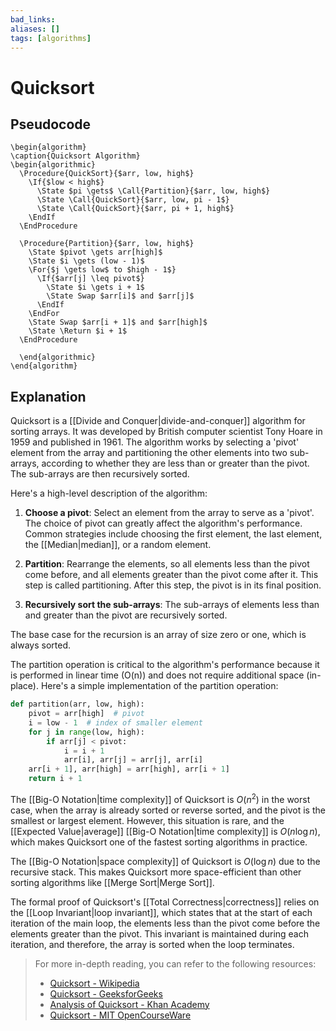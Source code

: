 ```yaml
---
bad_links: 
aliases: []
tags: [algorithms]
---
```

# Quicksort

## Pseudocode

```pseudo
\begin{algorithm}
\caption{Quicksort Algorithm}
\begin{algorithmic}
  \Procedure{QuickSort}{$arr, low, high$}
	\If{$low < high$}
	  \State $pi \gets$ \Call{Partition}{$arr, low, high$}
	  \State \Call{QuickSort}{$arr, low, pi - 1$}
	  \State \Call{QuickSort}{$arr, pi + 1, high$}
	\EndIf
  \EndProcedure
  
  \Procedure{Partition}{$arr, low, high$}
    \State $pivot \gets arr[high]$
    \State $i \gets (low - 1)$
    \For{$j \gets low$ to $high - 1$}
      \If{$arr[j] \leq pivot$}
        \State $i \gets i + 1$
        \State Swap $arr[i]$ and $arr[j]$
      \EndIf
    \EndFor
    \State Swap $arr[i + 1]$ and $arr[high]$
    \State \Return $i + 1$
  \EndProcedure
  
  \end{algorithmic}
\end{algorithm}
```

## Explanation

Quicksort is a [[Divide and Conquer|divide-and-conquer]] algorithm for sorting arrays. It was developed by British computer scientist Tony Hoare in 1959 and published in 1961. The algorithm works by selecting a 'pivot' element from the array and partitioning the other elements into two sub-arrays, according to whether they are less than or greater than the pivot. The sub-arrays are then recursively sorted.

Here's a high-level description of the algorithm:

1. **Choose a pivot**: Select an element from the array to serve as a 'pivot'. The choice of pivot can greatly affect the algorithm's performance. Common strategies include choosing the first element, the last element, the [[Median|median]], or a random element.

2. **Partition**: Rearrange the elements, so all elements less than the pivot come before, and all elements greater than the pivot come after it. This step is called partitioning. After this step, the pivot is in its final position.

3. **Recursively sort the sub-arrays**: The sub-arrays of elements less than and greater than the pivot are recursively sorted.

The base case for the recursion is an array of size zero or one, which is always sorted.

The partition operation is critical to the algorithm's performance because it is performed in linear time (O(n)) and does not require additional space (in-place). Here's a simple implementation of the partition operation:

```python
def partition(arr, low, high):
    pivot = arr[high]  # pivot
    i = low - 1  # index of smaller element
    for j in range(low, high):
        if arr[j] < pivot:
            i = i + 1
            arr[i], arr[j] = arr[j], arr[i]
    arr[i + 1], arr[high] = arr[high], arr[i + 1]
    return i + 1
```

The [[Big-O Notation|time complexity]] of Quicksort is $O(n^2)$ in the worst case, when the array is already sorted or reverse sorted, and the pivot is the smallest or largest element. However, this situation is rare, and the [[Expected Value|average]] [[Big-O Notation|time complexity]] is $O(n \log n)$, which makes Quicksort one of the fastest sorting algorithms in practice.

The [[Big-O Notation|space complexity]] of Quicksort is $O(\log n)$ due to the recursive stack. This makes Quicksort more space-efficient than other sorting algorithms like [[Merge Sort|Merge Sort]].

The formal proof of Quicksort's [[Total Correctness|correctness]] relies on the [[Loop Invariant|loop invariant]], which states that at the start of each iteration of the main loop, the elements less than the pivot come before the elements greater than the pivot. This invariant is maintained during each iteration, and therefore, the array is sorted when the loop terminates.

> For more in-depth reading, you can refer to the following resources:
> - [Quicksort - Wikipedia](https://www.google.com/search?q=Quicksort+Wikipedia)
> - [Quicksort - GeeksforGeeks](https://www.google.com/search?q=Quicksort+GeeksforGeeks)
> - [Analysis of Quicksort - Khan Academy](https://www.google.com/search?q=Analysis+of+Quicksort+Khan+Academy)
> - [Quicksort - MIT OpenCourseWare](https://www.google.com/search?q=Quicksort+MIT+OpenCourseWare)